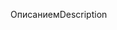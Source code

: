 <span data-ttu-id="412b5-101">Описанием</span><span class="sxs-lookup"><span data-stu-id="412b5-101">Description</span></span>

